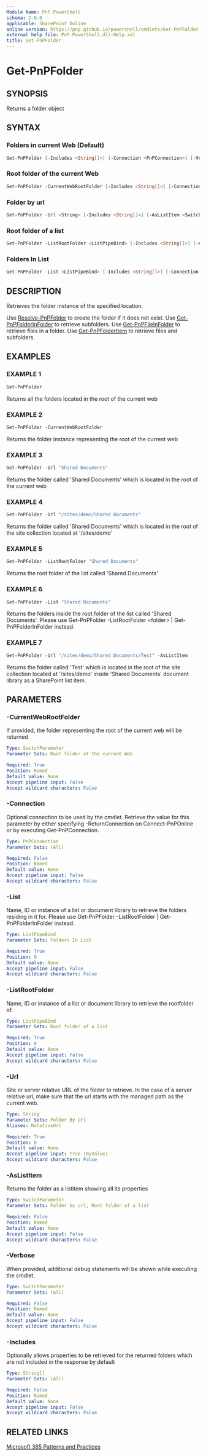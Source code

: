 ```yaml
---
Module Name: PnP.PowerShell
schema: 2.0.0
applicable: SharePoint Online
online version: https://pnp.github.io/powershell/cmdlets/Get-PnPFolder.html
external help file: PnP.PowerShell.dll-Help.xml
title: Get-PnPFolder
---
```

  
# Get-PnPFolder

## SYNOPSIS
Returns a folder object

## SYNTAX

### Folders in current Web (Default)
```powershell
Get-PnPFolder [-Includes <String[]>] [-Connection <PnPConnection>] [-Verbose]
```

### Root folder of the current Web
```powershell
Get-PnPFolder -CurrentWebRootFolder [-Includes <String[]>] [-Connection <PnPConnection>] [-Verbose]
```

### Folder by url
```powershell
Get-PnPFolder -Url <String> [-Includes <String[]>] [-AsListItem <SwitchParameter>] [-Connection <PnPConnection>] [-Verbose]
```

### Root folder of a list
```powershell
Get-PnPFolder -ListRootFolder <ListPipeBind> [-Includes <String[]>] [-AsListItem <SwitchParameter>] [-Connection <PnPConnection>] [-Verbose]
```

### Folders In List
```powershell
Get-PnPFolder -List <ListPipeBind> [-Includes <String[]>] [-Connection <PnPConnection>] [-Verbose]
```

## DESCRIPTION
Retrieves the folder instance of the specified location.

Use [Resolve-PnPFolder](Resolve-PnPFolder.md) to create the folder if it does not exist.
Use [Get-PnPFolderInFolder](Get-PnPFolderInFolder.md) to retrieve subfolders.
Use [Get-PnPFileInFolder](Get-PnPFileInFolder.md) to retrieve files in a folder.
Use [Get-PnPFolderItem](Get-PnPFolderItem.md) to retrieve files and subfolders.

## EXAMPLES

### EXAMPLE 1
```powershell
Get-PnPFolder
```

Returns all the folders located in the root of the current web

### EXAMPLE 2
```powershell
Get-PnPFolder -CurrentWebRootFolder
```

Returns the folder instance representing the root of the current web

### EXAMPLE 3
```powershell
Get-PnPFolder -Url "Shared Documents"
```

Returns the folder called 'Shared Documents' which is located in the root of the current web

### EXAMPLE 4
```powershell
Get-PnPFolder -Url "/sites/demo/Shared Documents"
```

Returns the folder called 'Shared Documents' which is located in the root of the site collection located at '/sites/demo'

### EXAMPLE 5
```powershell
Get-PnPFolder -ListRootFolder "Shared Documents"
```

Returns the root folder of the list called 'Shared Documents'

### EXAMPLE 6
```powershell
Get-PnPFolder -List "Shared Documents"
```

Returns the folders inside the root folder of the list called 'Shared Documents'. Please use Get-PnPFolder -ListRootFolder \<folder\> | Get-PnPFolderInFolder instead.

### EXAMPLE 7
```powershell
Get-PnPFolder -Url "/sites/demo/Shared Documents/Test" -AsListItem
```

Returns the folder called 'Test' which is located in the root of the site collection located at '/sites/demo' inside 'Shared Documents' document library as a SharePoint list item.

## PARAMETERS

### -CurrentWebRootFolder
If provided, the folder representing the root of the current web will be returned

```yaml
Type: SwitchParameter
Parameter Sets: Root folder of the current Web

Required: True
Position: Named
Default value: None
Accept pipeline input: False
Accept wildcard characters: False
```

### -Connection
Optional connection to be used by the cmdlet. Retrieve the value for this parameter by either specifying -ReturnConnection on Connect-PnPOnline or by executing Get-PnPConnection.

```yaml
Type: PnPConnection
Parameter Sets: (All)

Required: False
Position: Named
Default value: None
Accept pipeline input: False
Accept wildcard characters: False
```

### -List
Name, ID or instance of a list or document library to retrieve the folders residing in it for. Please use Get-PnPFolder -ListRootFolder <folder> | Get-PnPFolderInFolder instead.

```yaml
Type: ListPipeBind
Parameter Sets: Folders In List

Required: True
Position: 0
Default value: None
Accept pipeline input: False
Accept wildcard characters: False
```

### -ListRootFolder
Name, ID or instance of a list or document library to retrieve the rootfolder of.

```yaml
Type: ListPipeBind
Parameter Sets: Root folder of a list

Required: True
Position: 0
Default value: None
Accept pipeline input: False
Accept wildcard characters: False
```

### -Url
Site or server relative URL of the folder to retrieve. In the case of a server relative url, make sure that the url starts with the managed path as the current web.

```yaml
Type: String
Parameter Sets: Folder By Url
Aliases: RelativeUrl

Required: True
Position: 0
Default value: None
Accept pipeline input: True (ByValue)
Accept wildcard characters: False
```

### -AsListItem
Returns the folder as a listitem showing all its properties

```yaml
Type: SwitchParameter
Parameter Sets: Folder by url, Root folder of a list

Required: False
Position: Named
Default value: None
Accept pipeline input: False
Accept wildcard characters: False
```

### -Verbose
When provided, additional debug statements will be shown while executing the cmdlet.

```yaml
Type: SwitchParameter
Parameter Sets: (All)

Required: False
Position: Named
Default value: None
Accept pipeline input: False
Accept wildcard characters: False
```

### -Includes
Optionally allows properties to be retrieved for the returned folders which are not included in the response by default

```yaml
Type: String[]
Parameter Sets: (All)

Required: False
Position: Named
Default value: None
Accept pipeline input: False
Accept wildcard characters: False
```

## RELATED LINKS

[Microsoft 365 Patterns and Practices](https://aka.ms/m365pnp)

